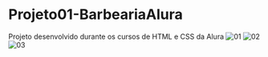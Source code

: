 # Projeto01-BarbeariaAlura
Projeto desenvolvido durante os cursos de HTML e CSS da Alura
![01](https://user-images.githubusercontent.com/97325412/176066785-5df3db71-606c-49a0-81fc-49f6262ecbea.png)
![02](https://user-images.githubusercontent.com/97325412/176066790-bec67f44-c722-4176-a3d2-1b555476129b.png)
![03](https://user-images.githubusercontent.com/97325412/176066796-fa74793e-0abf-4176-8d34-1bea00995521.png)
